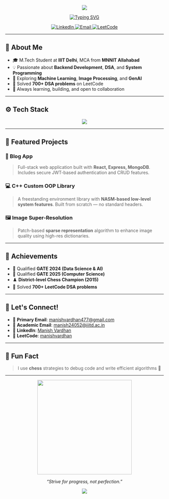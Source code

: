 <!-- Gradient Banner -->
<p align="center">
  <img src="https://capsule-render.vercel.app/api?type=waving&color=0abde3&height=200&section=header&text=Hi%20👋%20I'm%20Manish%20Vardhan&fontSize=40&fontColor=ffffff&animation=fadeIn" />
</p>

<p align="center">
  <a href="https://github.com/Manish180720">
    <img src="https://readme-typing-svg.demolab.com?font=Fira+Code&weight=500&size=22&pause=1000&color=64F4EE&center=true&vCenter=true&width=435&lines=Software+Developer;Problem+Solver;Full+Stack+Developer;Open+Source+Enthusiast;DSA+%7C+C%2B%2B+%7C+React+%7C+ML" alt="Typing SVG" />
  </a>
</p>

<p align="center">
  <a href="https://www.linkedin.com/in/manish-vardhan-785480224/" target="_blank">
    <img src="https://img.shields.io/badge/LinkedIn-blue?style=flat-square&logo=linkedin" alt="LinkedIn">
  </a>
  <a href="mailto:manish24052@iiitd.ac.in">
    <img src="https://img.shields.io/badge/Email-D14836?style=flat-square&logo=gmail&logoColor=white" alt="Email">
  </a>
  <a href="https://leetcode.com/u/manishvardhan/">
    <img src="https://img.shields.io/badge/LeetCode-orange?style=flat-square&logo=LeetCode" alt="LeetCode">
  </a>
</p>

---

## 🌟 About Me

- 🎓 M.Tech Student at **IIIT Delhi**, MCA from **MNNIT Allahabad**
- 💡 Passionate about **Backend Development**, **DSA**, and **System Programming**
- 🤖 Exploring **Machine Learning**, **Image Processing**, and **GenAI**
- 🧠 Solved **700+ DSA problems** on LeetCode
- 🌱 Always learning, building, and open to collaboration

---

## ⚙️ Tech Stack

<p align="center">
  <img src="https://skillicons.dev/icons?i=cpp,python,js,react,nodejs,mongodb,git,linux,vscode,express,mysql" />
</p>

---

## 🚀 Featured Projects

### 📝 Blog App
> Full-stack web application built with **React, Express, MongoDB**. Includes secure JWT-based authentication and CRUD features.

### 💻 C++ Custom OOP Library
> A freestanding environment library with **NASM-based low-level system features**. Built from scratch — no standard headers.

### 🖼️ Image Super-Resolution
> Patch-based **sparse representation** algorithm to enhance image quality using high-res dictionaries.

---

## 🥇 Achievements

- 🎯 Qualified **GATE 2024 (Data Science & AI)**  
- 🎯 Qualified **GATE 2025 (Computer Science)**  
- ♟️ **District-level Chess Champion (2015)**  
- 🧠 Solved **700+ LeetCode DSA problems**

---

## 🤝 Let's Connect!

- 📧 **Primary Email**: [manishvardhan477@gmail.com](mailto:manishvardhan477@gmail.com)  
- 📧 **Academic Email**: [manish24052@iiitd.ac.in](mailto:manish24052@iiitd.ac.in)  
- 💼 **LinkedIn**: [Manish Vardhan](https://www.linkedin.com/in/manish-vardhan-785480224/)  
- 🧠 **LeetCode**: [manishvardhan](https://leetcode.com/u/manishvardhan/)

---

## 🧠 Fun Fact

> I use **chess** strategies to debug code and write efficient algorithms 🎯

---

<p align="center">
  <img src="https://media.giphy.com/media/qgQUggAC3Pfv687qPC/giphy.gif" width="300" />
</p>

<p align="center">
  <i>“Strive for progress, not perfection.”</i>
</p>

<!-- End with Footer Wave -->
<p align="center">
  <img src="https://capsule-render.vercel.app/api?type=waving&color=0abde3&height=120&section=footer" />
</p>
